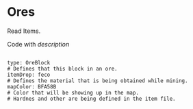 # Ores

Read Items.

Code with *description*

```hsjon

type: OreBlock
# Defines that this block in an ore.
itemDrop: feco
# Defines the material that is being obtained while mining.
mapColor: BFA58B
# Color that will be showing up in the map.
# Hardnes and other are being defined in the item file.

```
